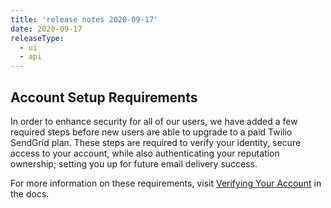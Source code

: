 ```yaml
---
title: 'release notes 2020-09-17'
date: 2020-09-17
releaseType:
  - ui
  - api
---
```


## Account Setup Requirements

In order to enhance security for all of our users, we have added a few required steps before new users are able to upgrade to a paid Twilio SendGrid plan. These steps are required to verify your identity, secure access to your account, while also authenticating your reputation ownership; setting you up for future email delivery success.

For more information on these requirements, visit [Verifying Your Account]({{root_url}}/ui/account-and-settings/verifying-your-account/) in the docs.
